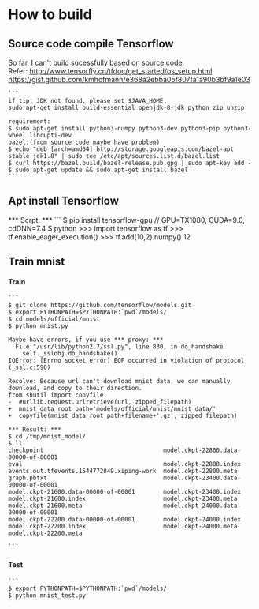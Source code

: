 # How to build

## Source code compile Tensorflow

So far, I can't build sucessfully based on source code. <br>
Refer: http://www.tensorfly.cn/tfdoc/get_started/os_setup.html	<br>
       https://gist.github.com/kmhofmann/e368a2ebba05f807fa1a90b3bf9a1e03 <br>

	```
	if tip: JDK not found, please set $JAVA_HOME.
	sudo apt-get install build-essential openjdk-8-jdk python zip unzip
	
	requirement:	
	$ sudo apt-get install python3-numpy python3-dev python3-pip python3-wheel libcupti-dev
	bazel:(from source code maybe have problem)
	$ echo "deb [arch=amd64] http://storage.googleapis.com/bazel-apt stable jdk1.8" | sudo tee /etc/apt/sources.list.d/bazel.list
	$ curl https://bazel.build/bazel-release.pub.gpg | sudo apt-key add -
	$ sudo apt-get update && sudo apt-get install bazel
	```

## Apt install Tensorflow

*** Scrpt: ***
	```
	$ pip install tensorflow-gpu		// GPU=TX1080, CUDA=9.0, cdDNN=7.4
	$ python
	>>> import tensorflow as tf
	>>> tf.enable_eager_execution()
	>>> tf.add(10,2).numpy()
	12

## Train mnist
#### Train
	```
	$ git clone https://github.com/tensorflow/models.git
	$ export PYTHONPATH=$PYTHONPATH:`pwd`/models/
	$ cd models/official/mnist
	$ python mnist.py

	Maybe have errors, if you use *** proxy: ***
	  File "/usr/lib/python2.7/ssl.py", line 830, in do_handshake
	    self._sslobj.do_handshake()
	IOError: [Errno socket error] EOF occurred in violation of protocol (_ssl.c:590)

	Resolve: Because url can't download mnist data, we can manually download, and copy to their direction.
	from shutil import copyfile
	-  #urllib.request.urlretrieve(url, zipped_filepath)
	+  mnist_data_root_path='models/official/mnist/mnist_data/'
	+  copyfile(mnist_data_root_path+filename+'.gz', zipped_filepath)

	*** Result: ***
	$ cd /tmp/mnist_model/
	$ ll
	checkpoint                                  model.ckpt-22800.data-00000-of-00001
	eval                                        model.ckpt-22800.index
	events.out.tfevents.1544772849.xiping-work  model.ckpt-22800.meta
	graph.pbtxt                                 model.ckpt-23400.data-00000-of-00001
	model.ckpt-21600.data-00000-of-00001        model.ckpt-23400.index
	model.ckpt-21600.index                      model.ckpt-23400.meta
	model.ckpt-21600.meta                       model.ckpt-24000.data-00000-of-00001
	model.ckpt-22200.data-00000-of-00001        model.ckpt-24000.index
	model.ckpt-22200.index                      model.ckpt-24000.meta
	model.ckpt-22200.meta

	```
#### Test
	```
	$ export PYTHONPATH=$PYTHONPATH:`pwd`/models/
	$ python mnist_test.py
	```
